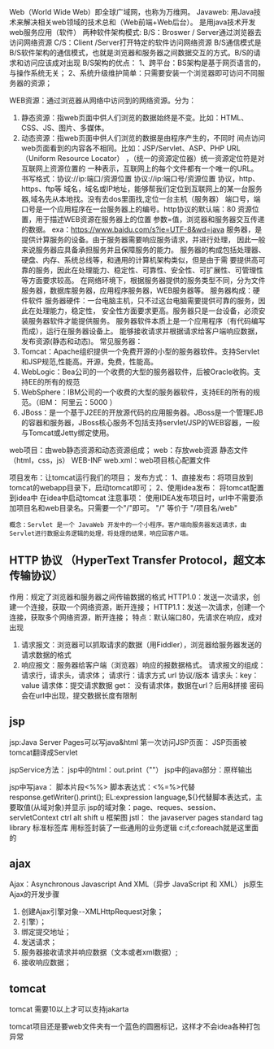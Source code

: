 Web（World Wide Web）即全球广域网，也称为万维网。
Javaweb: 用Java技术来解决相关web领域的技术总和（Web前端+Web后台）。
是用java技术开发web服务应用（软件）
两种软件架构模式:
B/S：Broswer / Server通过浏览器去访问网络资源
C/S：Client /Server打开特定的软件访问网络资源
B/S通信模式是B/S软件架构的通信模式，也就是浏览器和服务器之间数据交互的方式。B/S的请求和访问应该成对出现
B/S架构的优点：
1、跨平台：BS架构是基于网页语言的，与操作系统无关；
2、系统升级维护简单：只需要安装一个浏览器即可访问不同服务器的资源；

WEB资源：通过浏览器从网络中访问到的网络资源。分为：
1. 静态资源：指web页面中供人们浏览的数据始终是不变。比如：HTML、CSS、JS、图片、多媒体。
2. 动态资源：指web页面中供人们浏览的数据是由程序产生的，不同时
   间点访问web页面看到的内容各不相同。比如：JSP/Servlet、ASP、PHP
   URL （Uniform Resource Locator） ，（统一的资源定位器）统一资源定位符是对互联网上资源位置的
   一种表示，互联网上的每个文件都有一个唯一的URL。
   书写格式：协议://ip:端口/资源位置
   协议://ip:端口号/资源位置
   协议，http、https、ftp等
   域名，域名或IP地址，能够帮我们定位到互联网上的某一台服务器,域名先从本地找。没有去dos里面找,定位一台主机（服务器）
   端口号，端口号是一个应用程序在一台服务器上的编号。http协议的默认端：80
   资源位置，用于描述WEB资源在服务器上的位置
   参数=值，浏览器和服务器交互传递的数据。
   exa：https://www.baidu.com/s?ie=UTF-8&wd=java
   服务器，是提供计算服务的设备。由于服务器需要响应服务请求，并进行处理，
   因此一般来说服务器应具备承担服务并且保障服务的能力。
   服务器的构成包括处理器、硬盘、内存、系统总线等，和通用的计算机架构类似，但是由于需
   要提供高可靠的服务，因此在处理能力、稳定性、可靠性、安全性、可扩展性、可管理性等方面要求较高。
   在网络环境下，根据服务器提供的服务类型不同，分为文件服务器，数据库服务器，应用程序服务器，WEB服务器等。
   服务器构成：硬件软件
   服务器硬件：一台电脑主机，只不过这台电脑需要提供可靠的服务，因此在处理能力，稳定性，
   安全性方面要求更高。服务器只是一台设备，必须安装服务器软件才能提供服务。
   服务器软件本质上是一个应用程序（有代码编写而成），运行在服务器设备上。
   能够接收请求并根据请求给客户端响应数据，发布资源(静态和动态)。
   常见服务器：
1. Tomcat：Apache组织提供一个免费开源的小型的服务器软件。支持Servlet和JSP规范,性能高。开源，免费，性能高。
2. WebLogic：Bea公司的一个收费的大型的服务器软件，后被Oracle收购。支持EE的所有的规范
3. WebSphere：IBM公司的一个收费的大型的服务器软件，支持EE的所有的规范。（IBM：    阿里云：5000 ）
4. JBoss：是一个基于J2EE的开放源代码的应用服务器。JBoss是一个管理EJB的容器和服务器，JBoss核心服务不包括支持servlet/JSP的WEB容器，一般与Tomcat或Jetty绑定使用。

web项目：由web静态资源和动态资源组成；
web：存放web资源
静态文件（html，css，js）
WEB-INF
web.xml：web项目核心配置文件

项目发布：让tomcat运行我们的项目；
发布方式：
1、直接发布：将项目放到tomcat的webapp目录下，启动tomcat即可；
2、使用idea发布：
将tomcat配置到idea中
在idea中启动tomcat
注意事项：
使用IDEA发布项目时，url中不需要添加项目名和web目录名。只需要一个"/"即可。  "/" 等价于 "/项目名/web"

	概念：Servlet 是一个 JavaWeb 开发中的一个小程序。客户端向服务器发送请求，由Servlet进行数据业务逻辑的处理，将处理的结果，响应回客户端。


## HTTP 协议 （HyperText Transfer Protocol，超文本传输协议）

作用：规定了浏览器和服务器之间传输数据的格式
HTTP1.0：发送一次请求，创建一个连接，获取一个网络资源，断开连接；
HTTP1.1：发送一次请求，创建一个连接，获取多个网络资源，断开连接；
特点：默认端口80，先请求在响应，成对出现
1. 请求报文：浏览器可以抓取请求的数据（用Fiddler），浏览器给服务器发送的请求数据的格式
2. 响应报文：服务器给客户端（浏览器）响应的报数据格式。
   请求报文的组成：请求行，请求头，请求体；
   请求行：请求方式 url 协议/版本
   请求头：key：value
   请求体：提交请求数据
   get： 没有请求体，数据在url？后用&拼接
   密码会在url中出现，提交数据长度有限制

## jsp

jsp:Java Server Pages可以写java&html
第一次访问JSP页面： JSP页面被tomcat翻译成Servlet

jspService方法：
jsp中的html：out.print（"<html>"）
jsp中的java部分：原样输出

jsp中写java：
脚本片段<%%>
脚本表达式：<%=%>代替response.getWriter().print();
EL:expression language,${}代替脚本表达式，主要取值(从域对象)并显示
jsp的域对象：page、reques、session、servletContext
ctrl alt shift u 框架图
jstl： the javaserver pages standard tag library 标准标签库
用标签封装了一些通用的业务逻辑
c:if,c:foreach就是这里面的

## ajax

Ajax：Asynchronous Javascript And XML（异步 JavaScript 和 XML）
js原生Ajax的开发步骤
1. 创建Ajax引擎对象--XMLHttpRequest对象；
2.  引擎）；
3. 绑定提交地址；
4. 发送请求；
5. 服务器接收请求并响应数据（文本或者xml数据）;
6. 接收响应数据；

 ## tomcat

tomcat 需要10以上才可以支持jakarta

tomcat项目还是要web文件夹有一个蓝色的圆圈标记，这样才不会idea各种打包异常 

